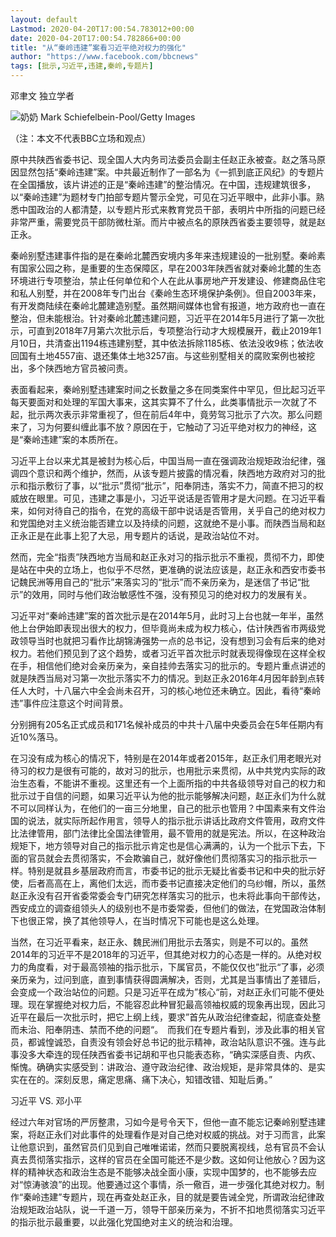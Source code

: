 ```yaml
---
layout: default
Lastmod: 2020-04-20T17:00:54.783012+00:00
date: 2020-04-20T17:00:54.782866+00:00
title: "从“秦岭违建”案看习近平绝对权力的强化"
author: "https://www.facebook.com/bbcnews"
tags: [批示,习近平,违建,秦岭,专题片]
---
```


邓聿文 独立学者

 ![奶奶](https://images.weserv.nl/?url=https%3A//ichef.bbci.co.uk/news/320/cpsprodpb/15217/production/_105215568_xijinping.jpg) Mark Schiefelbein-Pool/Getty Images 

（注：本文不代表BBC立场和观点）

原中共陕西省委书记、现全国人大内务司法委员会副主任赵正永被查。赵之落马原因显然包括“秦岭违建”案。中共最近制作了一部名为《一抓到底正风纪》的专题片在全国播放，该片讲述的正是“秦岭违建”的整治情况。在中国，违规建筑很多，以“秦岭违建”为题材专门拍部专题片警示全党，可见在习近平眼中，此非小事。熟悉中国政治的人都清楚，以专题片形式来教育党员干部，表明片中所指的问题已经非常严重，需要党员干部防微杜渐。而片中被点名的原陕西省委主要领导，就是赵正永。

秦岭别墅违建事件指的是在秦岭北麓西安境内多年来违规建设的一批别墅。秦岭素有国家公园之称，是重要的生态保障区，早在2003年陕西省就对秦岭北麓的生态环境进行专项整治，禁止任何单位和个人在此从事房地产开发建设、修建商品住宅和私人别墅，并在2008年专门出台《秦岭生态环境保护条例》。但自2003年来，有开发商陆续在秦岭北麓建造别墅。虽然期间媒体也曾有报道，地方政府也一直在整治，但未能根治。针对秦岭北麓违建问题，习近平在2014年5月进行了第一次批示，可直到2018年7月第六次批示后，专项整治行动才大规模展开，截止2019年1月10日，共清查出1194栋违建别墅，其中依法拆除1185栋、依法没收9栋；依法收回国有土地4557亩、退还集体土地3257亩。与这些别墅相关的腐败案例也被挖出，多个陕西地方官员被问责。

表面看起来，秦岭别墅违建案时间之长数量之多在同类案件中罕见，但比起习近平每天要面对和处理的军国大事来，这其实算不了什么，此类事情批示一次就了不起，批示两次表示非常重视了，但在前后4年中，竟劳驾习批示了六次。那么问题来了，习为何要纠缠此事不放？原因在于，它触动了习近平绝对权力的神经，这是“秦岭违建”案的本质所在。

习近平上台以来尤其是被封为核心后，中国当局一直在强调政治规矩政治纪律，强调四个意识和两个维护，然而，从该专题片披露的情况看，陕西地方政府对习的批示和指示敷衍了事，以“批示”贯彻“批示”，阳奉阴违，落实不力，简直不把习的权威放在眼里。可见，违建之事是小，习近平说话是否管用才是大问题。在习近平看来，如何对待自己的指令，在党的高级干部中说话是否管用，关乎自己的绝对权力和党国绝对主义统治能否建立以及持续的问题，这就绝不是小事。而陕西当局和赵正永正是在此事上犯了大忌，用专题片的话说，是政治站位不对。

然而，完全“指责”陕西地方当局和赵正永对习的指示批示不重视，贯彻不力，即使是站在中央的立场上，也似乎不尽然，更准确的说法应该是，赵正永和西安市委书记魏民洲等用自己的“批示”来落实习的“批示”而不亲历亲为，是迷信了书记“批示”的效用，同时与他们政治敏感性不强，没有预见习的绝对权力的发展有关。

习近平对“秦岭违建”案的首次批示是在2014年5月，此时习上台也就一年半，虽然他上台伊始即表现出很大的权力，但毕竟尚未成为权力核心，估计陕西省市两级党政领导当时也就把习看作比胡锦涛强势一点的总书记，没有想到习会有后来的绝对权力。若他们预见到了这个趋势，或者习近平首次批示时就表现得像现在这样全权在手，相信他们绝对会亲历亲为，亲自挂帅去落实习的批示的。专题片重点讲述的就是陕西当局对习第一次批示落实不力的情况。到赵正永2016年4月因年龄到点转任人大时，十八届六中全会尚未召开，习的核心地位还未确立。因此，看待“秦岭违”事件应注意这个时间背景。

分别拥有205名正式成员和171名候补成员的中共十八届中央委员会在5年任期内有近10%落马。

在习没有成为核心的情况下，特别是在2014年或者2015年，赵正永们用老眼光对待习的权力是很有可能的，故对习的批示，也用批示来贯彻，从中共党内实际的政治生态看，不能讲不重视。这里还有一个上面所指的中共各级领导对自己的权力和批示过于自信的问题，如果习近平认为他的批示能够解决问题，赵正永们为什么就不可以同样认为，在他们的一亩三分地里，自己的批示也管用？中国素来有文件治国的说法，就实际所起作用言，领导人的指示批示讲话比政府文件管用，政府文件比法律管用，部门法律比全国法律管用，最不管用的就是宪法。所以，在这种政治规矩下，地方领导对自己的指示批示肯定也是信心满满的，认为一个批示下去，下面的官员就会去贯彻落实，不会欺骗自己，就好像他们贯彻落实习的指示批示一样。特别是就县乡基层政府而言，市委书记的批示无疑比省委书记和中央的批示好使，后者高高在上，离他们太远，而市委书记直接决定他们的乌纱帽，所以，虽然赵正永没有召开省委常委会专门研究怎样落实习的批示，也未将此事向干部传达，西安成立的调查组领头人的级别也不是市委常委，但他们的做法，在党国政治体制下也很正常，换了其他领导人，在当时情况下可能也是这么处理。

当然，在习近平看来，赵正永、魏民洲们用批示去落实，则是不可以的。虽然2014年的习近平不是2018年的习近平，但其绝对权力的心态是一样的。从绝对权力的角度看，对于最高领袖的指示批示，下属官员，不能仅仅也”批示“了事，必须亲历亲为，过问到底，直到事情获得圆满解决，否则，尤其是当事情出了差错后，会变成一个政治站位的问题。只是习近平在成为”核心“前，对赵正永们可能不便处理。现在掌握绝对权力后，不能容忍此种冒犯最高领袖权威的现象再出现，因此习近平在最后一次批示时，把它上纲上线，要求”首先从政治纪律查起，彻底查处整而未治、阳奉阴违、禁而不绝的问题“。　而我们在专题片看到，涉及此事的相关官员，都诚惶诚恐，自责没有领会好总书记的批示精神，政治站队意识不强。连与此事没多大牵连的现任陕西省委书记胡和平也只能表态称，“确实深感自责、内疚、惭愧。确确实实感受到：讲政治、遵守政治纪律、政治规矩，是非常具体的、是实实在在的。深刻反思，痛定思痛、痛下决心，知错改错、知耻后勇。”

习近平 VS. 邓小平

经过六年对官场的严厉整肃，习如今是号令天下，但他一直不能忘记秦岭别墅违建案，将赵正永们对此事件的处理看作是对自己绝对权威的挑战。对于习而言，此案让他意识到，虽然官员们见到自己唯唯诺诺，然而只要脱离视线，总有官员不会认真去贯彻落实指示，这样的官员在全国可能还不是少数。这如何让他放心？因为这样的精神状态和政治生态是不能够决战全面小康，实现中国梦的，也不能够去应对“惊涛骇浪”的出现。他要通过这个事情，杀一儆百，进一步强化其绝对权力。制作“秦岭违建”专题片，现在再查处赵正永，目的就是要告诫全党，所谓政治纪律政治规矩政治站队，说一千道一万，领导干部亲历亲为，不折不扣地贯彻落实习近平的指示批示最重要，以此强化党国绝对主义的统治和治理。

